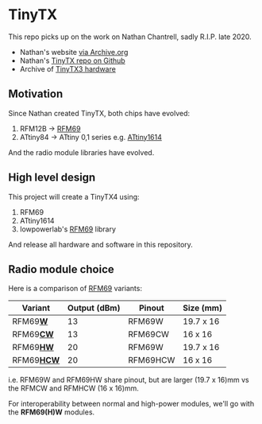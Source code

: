 # TinyTX

This repo picks up on the work on Nathan Chantrell, sadly R.I.P. late 2020.

* Nathan's website [via Archive.org](https://web.archive.org/web/20150202220320/http://nathan.chantrell.net/tinytx-wireless-sensor/)
* Nathan's [TinyTX repo on Github](https://github.com/nathanchantrell/TinyTX)
* Archive of [TinyTX3 hardware](TinyTX3/)

## Motivation

Since Nathan created TinyTX, both chips have evolved:

1. RFM12B -> [RFM69](https://www.hoperf.com/modules/rf_transceiver/index.html)
2. ATtiny84 -> ATtiny 0,1 series e.g. [ATtiny1614](https://ww1.microchip.com/downloads/en/DeviceDoc/ATtiny1614-16-17-DataSheet-DS40002204A.pdf)

And the radio module libraries have evolved.

## High level design

This project will create a TinyTX4 using:

1. RFM69
2. ATtiny1614
3. lowpowerlab's [RFM69](https://github.com/lowpowerlab/rfm69) library

And release all hardware and software in this repository.

## Radio module choice

Here is a comparison of [RFM69](https://www.hoperf.com/modules/rf_transceiver/index.html) variants:
  
Variant|Output (dBm)|Pinout|Size (mm)
---|---|---|---
RFM69[**W**](https://www.hoperf.com/modules/rf_transceiver/RFM69W.html)|13|RFM69W|19.7 x 16
RFM69[**CW**](https://www.hoperf.com/modules/rf_transceiver/RFM69C.html)|13|RFM69CW|16 x 16
RFM69[**HW**](https://www.hoperf.com/%20modules/rf_transceiver/RFM69HW.html)|20|RFM69W|19.7 x 16
RFM69[**HCW**](https://www.hoperf.com/modules/rf_transceiver/RFM69HCW.html)|20|RFM69HCW|16 x 16

i.e. RFM69W and RFM69HW share pinout, but are larger (19.7 x 16)mm vs the RFMCW and RFMHCW (16 x 16)mm.

For interoperability between normal and high-power modules, we'll go with the **RFM69(H)W** modules.
